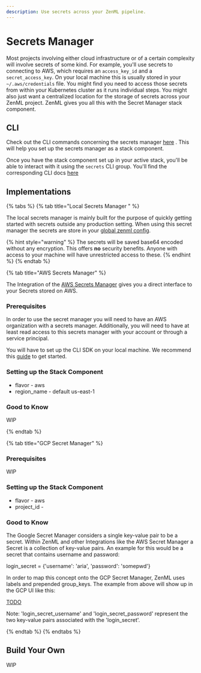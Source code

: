 ```yaml
---
description: Use secrets across your ZenML pipeline.
---
```

# Secrets Manager

Most projects involving either cloud infrastructure or of a certain complexity
will involve secrets of some kind. For example, you'll use secrets to connecting 
to AWS, which requires an `access_key_id` and a `secret_access_key`. On your 
local machine this is usually stored in your `~/.aws/credentials` file.
You might find you need to access those secrets from within your Kubernetes
cluster as it runs individual steps. You might also just want a centralized 
location for the storage of secrets across your ZenML project. ZenML gives you
all this with the Secret Manager stack component.


## CLI

Check out the CLI commands concerning the secrets manager
[here](https://apidocs.zenml.io/latest/cli/#zenml.cli--setting-up-a-secrets-manager)
. This will help you set up the secrets manager as a stack component. 

Once you have the stack component set up in your active stack, you'll be able to
interact with it using the `secrets` CLI group. You'll find the corresponding
CLI docs [here](https://apidocs.zenml.io/latest/cli/#zenml.cli--using-secrets)

## Implementations


{% tabs %}
{% tab title="Local Secrets Manager " %}

The local secrets manager is mainly built for the purpose of quickly getting 
started with secrets outside any production setting. When using this secret 
manager the secrets are store in your 
[global zenml config](../developer-guide/repo-and-config.md#config). 

{% hint style="warning" %}
The secrets will be saved base64 encoded without any encryption. 
This offers **no** security benefits. Anyone with access to your machine will
have unrestricted access to these.
{% endhint %}
{% endtab %}

{% tab title="AWS Secrets Manager" %}

The Integration of the [AWS Secrets Manager](Southernlights#1942) gives you a
direct interface to your Secrets stored on AWS.

### Prerequisites

In order to use the secret manager you will need to have an AWS organization 
with a secrets manager. Additionally, you will need to have at least read access
to this secrets manager with your account or through a service principal.

You will have to set up the CLI SDK on your local machine. We recommend this
[guide](https://docs.aws.amazon.com/sdk-for-java/v1/developer-guide/setup-credentials.html)
to get started.

### Setting up the Stack Component

* flavor - aws
* region_name - default us-east-1

### Good to Know

WIP

{% endtab %}

{% tab title="GCP Secret Manager" %}

### Prerequisites

WIP

### Setting up the Stack Component

* flavor - aws
* project_id - 

### Good to Know

The Google Secret Manager considers a single key-value pair to be a secret. Within ZenML and other
Integrations like the AWS Secret Manager a Secret is a collection of key-value pairs.
An example for this would be a secret that contains username and password:

login_secret = {'username': 'aria', 'password': 'somepwd'}

In order to map this concept onto the GCP Secret Manager, ZenML uses labels and prepended group_keys.
The example from above will show up in the GCP UI like this:

[TODO]([GET_Screenshot])

Note: 'login_secret_username' and 'login_secret_password' represent the two key-value pairs associated
with the 'login_secret'.

{% endtab %}
{% endtabs %}

## Build Your Own

WIP
